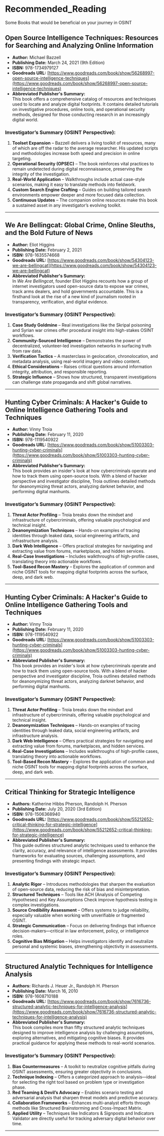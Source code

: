 # Recommended_Reading
 Some Books that would be beneficial on your journey in OSINT

 ## Open Source Intelligence Techniques: Resources for Searching and Analyzing Online Information

- **Author:** Michael Bazzell  
- **Publishing Date:** March 24, 2021 (9th Edition)  
- **ISBN:** 978-1734979127  
- **Goodreads URL:** [https://www.goodreads.com/book/show/56268997-open-source-intelligence-techniques](https://www.goodreads.com/book/show/56268997-open-source-intelligence-techniques)  
- **Abbreviated Publisher's Summary:**  
  This book offers a comprehensive catalog of resources and techniques used to locate and analyze digital footprints. It contains detailed tutorials on investigative procedures, online tools, and operational security methods, designed for those conducting research in an increasingly digital world.

### Investigator’s Summary (OSINT Perspective):

1. **Toolset Expansion** – Bazzell delivers a living toolkit of resources, many of which are off the radar to the average researcher. His updated scripts and methodologies increase both speed and precision in online targeting.
2. **Operational Security (OPSEC)** – The book reinforces vital practices to remain undetected during digital reconnaissance, preserving the integrity of the investigation.
3. **Real-World Application** – Walkthroughs include actual case-style scenarios, making it easy to translate methods into fieldwork.
4. **Custom Search Engine Crafting** – Guides on building tailored search environments empower deeper and more focused data collection.
5. **Continuous Updates** – The companion online resources make this book a sustained asset in any investigator’s evolving toolkit.
***
## We Are Bellingcat: Global Crime, Online Sleuths, and the Bold Future of News

- **Author:** Eliot Higgins  
- **Publishing Date:** February 2, 2021  
- **ISBN:** 978-1635574668  
- **Goodreads URL:** [https://www.goodreads.com/book/show/54304123-we-are-bellingcat](https://www.goodreads.com/book/show/54304123-we-are-bellingcat)  
- **Abbreviated Publisher's Summary:**  
  In *We Are Bellingcat*, founder Eliot Higgins recounts how a group of internet investigators used open-source data to expose war crimes, track arms dealers, and hold governments accountable. This is a firsthand look at the rise of a new kind of journalism rooted in transparency, verification, and digital evidence.

### Investigator’s Summary (OSINT Perspective):

1. **Case Study Goldmine** – Real investigations like the Skripal poisoning and Syrian war crimes offer procedural insight into high-stakes OSINT workflows.
2. **Community-Sourced Intelligence** – Demonstrates the power of decentralized, volunteer-led investigation networks in surfacing truth from raw data.
3. **Verification Tactics** – A masterclass in geolocation, chronolocation, and metadata analysis, using real-world imagery and video content.
4. **Ethical Considerations** – Raises critical questions around information integrity, attribution, and responsible reporting.
5. **Strategic Influence** – Shows how structured, transparent investigations can challenge state propaganda and shift global narratives.
***
## Hunting Cyber Criminals: A Hacker's Guide to Online Intelligence Gathering Tools and Techniques

- **Author:** Vinny Troia  
- **Publishing Date:** February 11, 2020  
- **ISBN:** 978-1119540922  
- **Goodreads URL:** [https://www.goodreads.com/book/show/51003303-hunting-cyber-criminals](https://www.goodreads.com/book/show/51003303-hunting-cyber-criminals)  
- **Abbreviated Publisher's Summary:**  
  This book provides an insider's look at how cybercriminals operate and how to track them using open-source tools. With a blend of hacker perspective and investigator discipline, Troia outlines detailed methods for deanonymizing threat actors, analyzing darknet behavior, and performing digital manhunts.

### Investigator’s Summary (OSINT Perspective):

1. **Threat Actor Profiling** – Troia breaks down the mindset and infrastructure of cybercriminals, offering valuable psychological and technical insight.
2. **Deanonymization Techniques** – Hands-on examples of tracing identities through leaked data, social engineering artifacts, and infrastructure analysis.
3. **Dark Web Intelligence** – Offers practical strategies for navigating and extracting value from forums, marketplaces, and hidden services.
4. **Real-Case Investigations** – Includes walkthroughs of high-profile cases, translating theory into actionable workflows.
5. **Tool-Based Recon Mastery** – Explores the application of common and niche OSINT tools for mapping digital footprints across the surface, deep, and dark web.
***
## Hunting Cyber Criminals: A Hacker's Guide to Online Intelligence Gathering Tools and Techniques

- **Author:** Vinny Troia  
- **Publishing Date:** February 11, 2020  
- **ISBN:** 978-1119540922  
- **Goodreads URL:** [https://www.goodreads.com/book/show/51003303-hunting-cyber-criminals](https://www.goodreads.com/book/show/51003303-hunting-cyber-criminals)  
- **Abbreviated Publisher's Summary:**  
  This book provides an insider's look at how cybercriminals operate and how to track them using open-source tools. With a blend of hacker perspective and investigator discipline, Troia outlines detailed methods for deanonymizing threat actors, analyzing darknet behavior, and performing digital manhunts.

### Investigator’s Summary (OSINT Perspective):

1. **Threat Actor Profiling** – Troia breaks down the mindset and infrastructure of cybercriminals, offering valuable psychological and technical insight.
2. **Deanonymization Techniques** – Hands-on examples of tracing identities through leaked data, social engineering artifacts, and infrastructure analysis.
3. **Dark Web Intelligence** – Offers practical strategies for navigating and extracting value from forums, marketplaces, and hidden services.
4. **Real-Case Investigations** – Includes walkthroughs of high-profile cases, translating theory into actionable workflows.
5. **Tool-Based Recon Mastery** – Explores the application of common and niche OSINT tools for mapping digital footprints across the surface, deep, and dark web.
***
## Critical Thinking for Strategic Intelligence

- **Authors:** Katherine Hibbs Pherson, Randolph H. Pherson  
- **Publishing Date:** July 20, 2020 (3rd Edition)  
- **ISBN:** 978-1506368940  
- **Goodreads URL:** [https://www.goodreads.com/book/show/55212652-critical-thinking-for-strategic-intelligence](https://www.goodreads.com/book/show/55212652-critical-thinking-for-strategic-intelligence)  
- **Abbreviated Publisher's Summary:**  
  This guide outlines structured analytic techniques used to enhance the clarity, accuracy, and relevance of intelligence assessments. It provides frameworks for evaluating sources, challenging assumptions, and presenting findings with strategic impact.

### Investigator’s Summary (OSINT Perspective):

1. **Analytic Rigor** – Introduces methodologies that sharpen the evaluation of open-source data, reducing the risk of bias and misinterpretation.
2. **Structured Techniques** – Tools like ACH (Analysis of Competing Hypotheses) and Key Assumptions Check improve hypothesis testing in complex investigations.
3. **Source Credibility Assessment** – Offers systems to judge reliability, especially valuable when working with unverifiable or fragmented OSINT.
4. **Strategic Communication** – Focus on delivering findings that influence decision-makers—critical in law enforcement, policy, or intelligence roles.
5. **Cognitive Bias Mitigation** – Helps investigators identify and neutralize personal and systemic biases, strengthening objectivity in assessments.
***
## Structured Analytic Techniques for Intelligence Analysis

- **Authors:** Richards J. Heuer Jr., Randolph H. Pherson  
- **Publishing Date:** March 16, 2010  
- **ISBN:** 978-1608710188  
- **Goodreads URL:** [https://www.goodreads.com/book/show/7616736-structured-analytic-techniques-for-intelligence-analysis](https://www.goodreads.com/book/show/7616736-structured-analytic-techniques-for-intelligence-analysis)  
- **Abbreviated Publisher's Summary:**  
  This book compiles more than fifty structured analytic techniques designed to improve intelligence analysis by challenging assumptions, exploring alternatives, and mitigating cognitive biases. It provides practical guidance for applying these methods to real-world scenarios.

### Investigator’s Summary (OSINT Perspective):

1. **Bias Countermeasures** – A toolkit to neutralize cognitive pitfalls during OSINT assessments, ensuring greater objectivity in conclusions.
2. **Technique Indexing** – Offers a categorized approach to analysis—ideal for selecting the right tool based on problem type or investigation phase.
3. **Red Teaming & Devil’s Advocacy** – Enables scenario testing and adversarial analysis that sharpen threat models and predictive accuracy.
4. **Collaboration Frameworks** – Enhances multi-analyst efforts through methods like Structured Brainstorming and Cross-Impact Matrix.
5. **Applied Utility** – Techniques like Indicators & Signposts and Indicators Validator are directly useful for tracking adversary digital behavior over time.
***